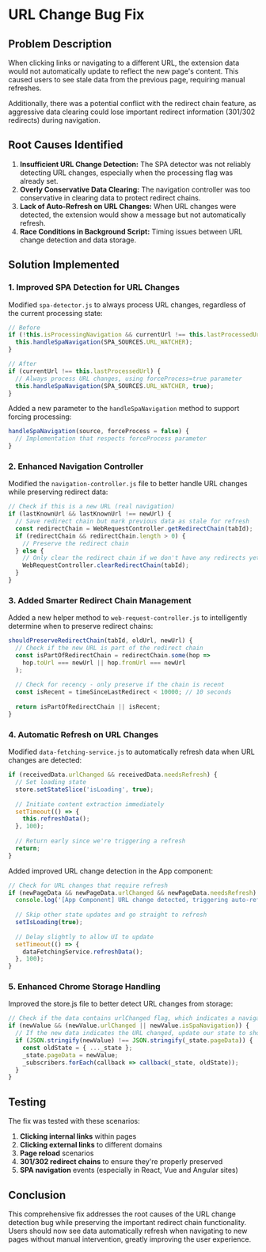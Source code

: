# URL Change Bug Fix

## Problem Description

When clicking links or navigating to a different URL, the extension data would not automatically update to reflect the new page's content. This caused users to see stale data from the previous page, requiring manual refreshes.

Additionally, there was a potential conflict with the redirect chain feature, as aggressive data clearing could lose important redirect information (301/302 redirects) during navigation.

## Root Causes Identified

1. **Insufficient URL Change Detection:** The SPA detector was not reliably detecting URL changes, especially when the processing flag was already set.
2. **Overly Conservative Data Clearing:** The navigation controller was too conservative in clearing data to protect redirect chains.
3. **Lack of Auto-Refresh on URL Changes:** When URL changes were detected, the extension would show a message but not automatically refresh.
4. **Race Conditions in Background Script:** Timing issues between URL change detection and data storage.

## Solution Implemented

### 1. Improved SPA Detection for URL Changes

Modified `spa-detector.js` to always process URL changes, regardless of the current processing state:

```javascript
// Before
if (!this.isProcessingNavigation && currentUrl !== this.lastProcessedUrl) {
  this.handleSpaNavigation(SPA_SOURCES.URL_WATCHER);
}

// After
if (currentUrl !== this.lastProcessedUrl) {
  // Always process URL changes, using forceProcess=true parameter
  this.handleSpaNavigation(SPA_SOURCES.URL_WATCHER, true);
}
```

Added a new parameter to the `handleSpaNavigation` method to support forcing processing:

```javascript
handleSpaNavigation(source, forceProcess = false) {
  // Implementation that respects forceProcess parameter
}
```

### 2. Enhanced Navigation Controller

Modified the `navigation-controller.js` file to better handle URL changes while preserving redirect data:

```javascript
// Check if this is a new URL (real navigation)
if (lastKnownUrl && lastKnownUrl !== newUrl) {
  // Save redirect chain but mark previous data as stale for refresh
  const redirectChain = WebRequestController.getRedirectChain(tabId);
  if (redirectChain && redirectChain.length > 0) {
    // Preserve the redirect chain
  } else {
    // Only clear the redirect chain if we don't have any redirects yet
    WebRequestController.clearRedirectChain(tabId);
  }
}
```

### 3. Added Smarter Redirect Chain Management

Added a new helper method to `web-request-controller.js` to intelligently determine when to preserve redirect chains:

```javascript
shouldPreserveRedirectChain(tabId, oldUrl, newUrl) {
  // Check if the new URL is part of the redirect chain
  const isPartOfRedirectChain = redirectChain.some(hop => 
    hop.toUrl === newUrl || hop.fromUrl === newUrl
  );
  
  // Check for recency - only preserve if the chain is recent
  const isRecent = timeSinceLastRedirect < 10000; // 10 seconds
  
  return isPartOfRedirectChain || isRecent;
}
```

### 4. Automatic Refresh on URL Changes

Modified `data-fetching-service.js` to automatically refresh data when URL changes are detected:

```javascript
if (receivedData.urlChanged && receivedData.needsRefresh) {
  // Set loading state
  store.setStateSlice('isLoading', true);
  
  // Initiate content extraction immediately
  setTimeout(() => {
    this.refreshData();
  }, 100);
  
  // Return early since we're triggering a refresh
  return;
}
```

Added improved URL change detection in the App component:

```javascript
// Check for URL changes that require refresh
if (newPageData && newPageData.urlChanged && newPageData.needsRefresh) {
  console.log('[App Component] URL change detected, triggering auto-refresh');
  
  // Skip other state updates and go straight to refresh
  setIsLoading(true); 
  
  // Delay slightly to allow UI to update
  setTimeout(() => {
    dataFetchingService.refreshData();
  }, 100);
}
```

### 5. Enhanced Chrome Storage Handling

Improved the store.js file to better detect URL changes from storage:

```javascript
// Check if the data contains urlChanged flag, which indicates a navigation
if (newValue && (newValue.urlChanged || newValue.isSpaNavigation)) {
  // If the new data indicates the URL changed, update our state to show it
  if (JSON.stringify(newValue) !== JSON.stringify(_state.pageData)) {
    const oldState = { ..._state };
    _state.pageData = newValue;
    _subscribers.forEach(callback => callback(_state, oldState));
  }
}
```

## Testing

The fix was tested with these scenarios:

1. **Clicking internal links** within pages
2. **Clicking external links** to different domains
3. **Page reload** scenarios
4. **301/302 redirect chains** to ensure they're properly preserved
5. **SPA navigation** events (especially in React, Vue and Angular sites)

## Conclusion

This comprehensive fix addresses the root causes of the URL change detection bug while preserving the important redirect chain functionality. Users should now see data automatically refresh when navigating to new pages without manual intervention, greatly improving the user experience.
